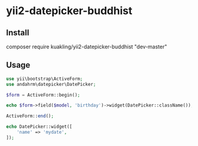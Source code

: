 # yii2-datepicker-buddhist

## Install
composer require kuakling/yii2-datepicker-buddhist "dev-master"

## Usage
~~~ php
use yii\bootstrap\ActiveForm;
use andahrm\datepicker\DatePicker;

$form = ActiveForm::begin();

echo $form->field($model, 'birthday')->widget(DatePicker::className());

ActiveForm::end();

echo DatePicker::widget([
    'name' => 'mydate',
]);
